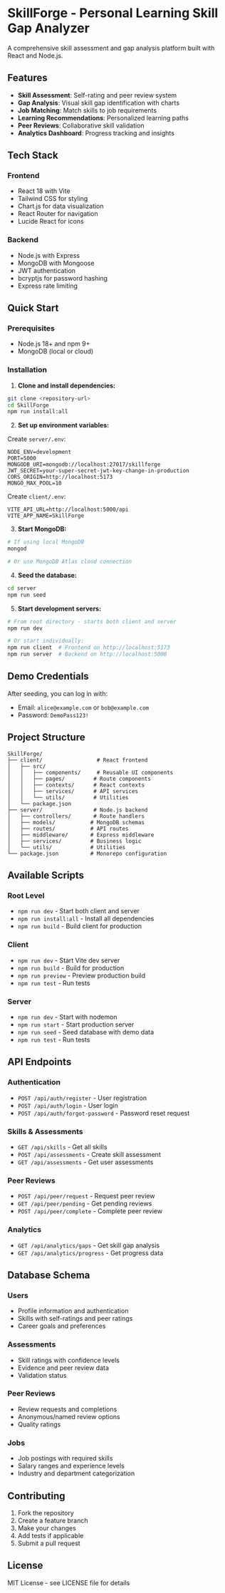 # SkillForge - Personal Learning Skill Gap Analyzer

A comprehensive skill assessment and gap analysis platform built with React and Node.js.

## Features

- **Skill Assessment**: Self-rating and peer review system
- **Gap Analysis**: Visual skill gap identification with charts
- **Job Matching**: Match skills to job requirements
- **Learning Recommendations**: Personalized learning paths
- **Peer Reviews**: Collaborative skill validation
- **Analytics Dashboard**: Progress tracking and insights

## Tech Stack

### Frontend
- React 18 with Vite
- Tailwind CSS for styling
- Chart.js for data visualization
- React Router for navigation
- Lucide React for icons

### Backend
- Node.js with Express
- MongoDB with Mongoose
- JWT authentication
- bcryptjs for password hashing
- Express rate limiting

## Quick Start

### Prerequisites
- Node.js 18+ and npm 9+
- MongoDB (local or cloud)

### Installation

1. **Clone and install dependencies:**
```bash
git clone <repository-url>
cd SkillForge
npm run install:all
```

2. **Set up environment variables:**

Create `server/.env`:
```env
NODE_ENV=development
PORT=5000
MONGODB_URI=mongodb://localhost:27017/skillforge
JWT_SECRET=your-super-secret-jwt-key-change-in-production
CORS_ORIGIN=http://localhost:5173
MONGO_MAX_POOL=10
```

Create `client/.env`:
```env
VITE_API_URL=http://localhost:5000/api
VITE_APP_NAME=SkillForge
```

3. **Start MongoDB:**
```bash
# If using local MongoDB
mongod

# Or use MongoDB Atlas cloud connection
```

4. **Seed the database:**
```bash
cd server
npm run seed
```

5. **Start development servers:**
```bash
# From root directory - starts both client and server
npm run dev

# Or start individually:
npm run client  # Frontend on http://localhost:5173
npm run server  # Backend on http://localhost:5000
```

## Demo Credentials

After seeding, you can log in with:
- Email: `alice@example.com` or `bob@example.com`
- Password: `DemoPass123!`

## Project Structure

```
SkillForge/
├── client/                 # React frontend
│   ├── src/
│   │   ├── components/     # Reusable UI components
│   │   ├── pages/         # Route components
│   │   ├── contexts/      # React contexts
│   │   ├── services/      # API services
│   │   └── utils/         # Utilities
│   └── package.json
├── server/                # Node.js backend
│   ├── controllers/       # Route handlers
│   ├── models/           # MongoDB schemas
│   ├── routes/           # API routes
│   ├── middleware/       # Express middleware
│   ├── services/         # Business logic
│   └── utils/            # Utilities
└── package.json          # Monorepo configuration
```

## Available Scripts

### Root Level
- `npm run dev` - Start both client and server
- `npm run install:all` - Install all dependencies
- `npm run build` - Build client for production

### Client
- `npm run dev` - Start Vite dev server
- `npm run build` - Build for production
- `npm run preview` - Preview production build
- `npm run test` - Run tests

### Server
- `npm run dev` - Start with nodemon
- `npm run start` - Start production server
- `npm run seed` - Seed database with demo data
- `npm run test` - Run tests

## API Endpoints

### Authentication
- `POST /api/auth/register` - User registration
- `POST /api/auth/login` - User login
- `POST /api/auth/forgot-password` - Password reset request

### Skills & Assessments
- `GET /api/skills` - Get all skills
- `POST /api/assessments` - Create skill assessment
- `GET /api/assessments` - Get user assessments

### Peer Reviews
- `POST /api/peer/request` - Request peer review
- `GET /api/peer/pending` - Get pending reviews
- `POST /api/peer/complete` - Complete peer review

### Analytics
- `GET /api/analytics/gaps` - Get skill gap analysis
- `GET /api/analytics/progress` - Get progress data

## Database Schema

### Users
- Profile information and authentication
- Skills with self-ratings and peer ratings
- Career goals and preferences

### Assessments
- Skill ratings with confidence levels
- Evidence and peer review data
- Validation status

### Peer Reviews
- Review requests and completions
- Anonymous/named review options
- Quality ratings

### Jobs
- Job postings with required skills
- Salary ranges and experience levels
- Industry and department categorization

## Contributing

1. Fork the repository
2. Create a feature branch
3. Make your changes
4. Add tests if applicable
5. Submit a pull request

## License

MIT License - see LICENSE file for details